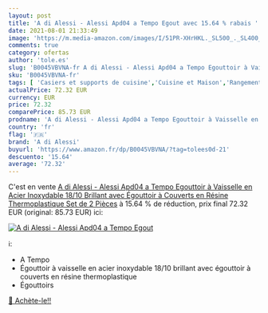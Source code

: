 ```yaml
---
layout: post
title: 'A di Alessi - Alessi Apd04 a Tempo Egout avec 15.64 % rabais '
date: 2021-08-01 21:33:49
image: 'https://m.media-amazon.com/images/I/51PR-XHrHKL._SL500_._SL400_.jpg'
comments: true
category: ofertas
author: 'tole.es'
slug: 'B0045VBVNA-fr A di Alessi - Alessi Apd04 a Tempo Egouttoir à Vaisselle...'
sku: 'B0045VBVNA-fr'
tags: [ 'Casiers et supports de cuisine','Cuisine et Maison','Rangement et organisation','Rangement et organisation de cuisine','a di alessi','Égouttoirs', ]
actualPrice: 72.32 EUR
currency: EUR
price: 72.32
comparePrice: 85.73 EUR
prodname: 'A di Alessi - Alessi Apd04 a Tempo Egouttoir à Vaisselle en Acier Inoxydable 18/10 Brillant avec Égouttoir à Couverts en Résine Thermoplastique  Set de 2 Pièces'
country: 'fr'
flag: '🇫🇷'
brand: 'A di Alessi'
buyurl: 'https://www.amazon.fr/dp/B0045VBVNA/?tag=tolees0d-21'
descuento: '15.64'
average: '72.32'
---
```


C'est en vente [A di Alessi - Alessi Apd04 a Tempo Egouttoir à Vaisselle en Acier Inoxydable 18/10 Brillant avec Égouttoir à Couverts en Résine Thermoplastique  Set de 2 Pièces](https://www.amazon.fr/dp/B0045VBVNA/?tag=tolees0d-21)  à  15.64 % de réduction, prix final  72.32 EUR (original: 85.73 EUR) ici:

[![A di Alessi - Alessi Apd04 a Tempo Egout](https://m.media-amazon.com/images/I/51PR-XHrHKL._SL500_._SL400_.jpg)](https://www.amazon.fr/dp/B0045VBVNA/?tag=tolees0d-21)

ℹ️:

- A Tempo
- Égouttoir à vaisselle en acier inoxydable 18/10 brillant avec égouttoir à couverts en résine thermoplastique
- Égouttoirs

[🛒 Achète-le!!](https://www.amazon.fr/dp/B0045VBVNA/?tag=tolees0d-21)
